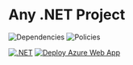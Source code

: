 # Any .NET Project

![Dependencies](https://dtrack.example.com/api/v1/badge/vulns/project/495e7b3a-d3b0-4046-a2ec-d30ee551710a?apiKey=odt_jJzBOQ9Nq1RYq2DZqWe48NAs4umonTrO)
![Policies](https://dtrack.example.com/api/v1/badge/violations/project/495e7b3a-d3b0-4046-a2ec-d30ee551710a?apiKey=odt_jJzBOQ9Nq1RYq2DZqWe48NAs4umonTrO)

[![.NET](https://github.com/damienbod/MicrosoftEntraIDMudBlazor/actions/workflows/dotnet.yml/badge.svg)](https://github.com/damienbod/MicrosoftEntraIDMudBlazor/actions/workflows/dotnet.yml) 
[![Deploy Azure Web App](https://github.com/damienbod/MicrosoftEntraIDMudBlazor/actions/workflows/azure-webapps-dotnet-core.yml/badge.svg)](https://github.com/damienbod/MicrosoftEntraIDMudBlazor/actions/workflows/azure-webapps-dotnet-core.yml)
